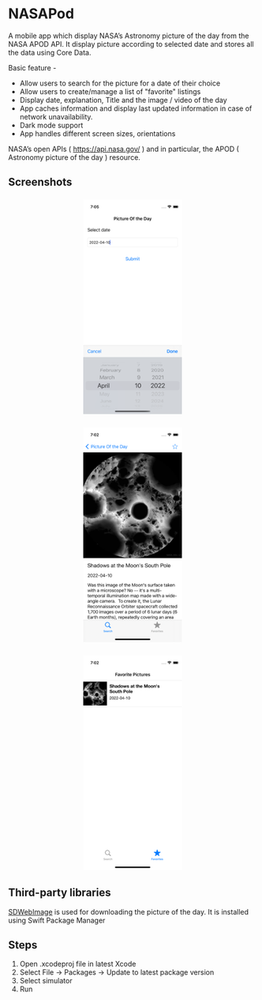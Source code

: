 # NASAPod
A mobile app which display NASA’s Astronomy picture of the day from the NASA APOD API. It display picture according to selected date and stores all the data using Core Data.

Basic feature -
- Allow users to search for the picture for a date of their choice
- Allow users to create/manage a list of &quot;favorite&quot; listings
- Display date, explanation, Title and the image / video of the day
- App caches information and display last updated information in case of
network unavailability.
- Dark mode support
- App handles different screen sizes, orientations

NASA’s open APIs ( https://api.nasa.gov/ ) and in particular, the APOD (
Astronomy picture of the day ) resource.

## Screenshots

<h3 align="center">
<img width="200" src="screen3.png" alt="Screenshot of APOD for iOS" />
</h3>

<h3 align="center">
<img width="200" src="screen1.png" alt="Screenshot of APOD for iOS" />
</h3>

<h3 align="center">
<img width="200" src="screen2.png" alt="Screenshot of APOD for iOS" />
</h3>

## Third-party libraries
[SDWebImage](https://github.com/rs/SDWebImage) is used for downloading the picture of the day.
It is installed using Swift Package Manager

## Steps
1. Open .xcodeproj file in latest Xcode 
2. Select File -> Packages -> Update to latest package version 
3. Select simulator 
4. Run 
